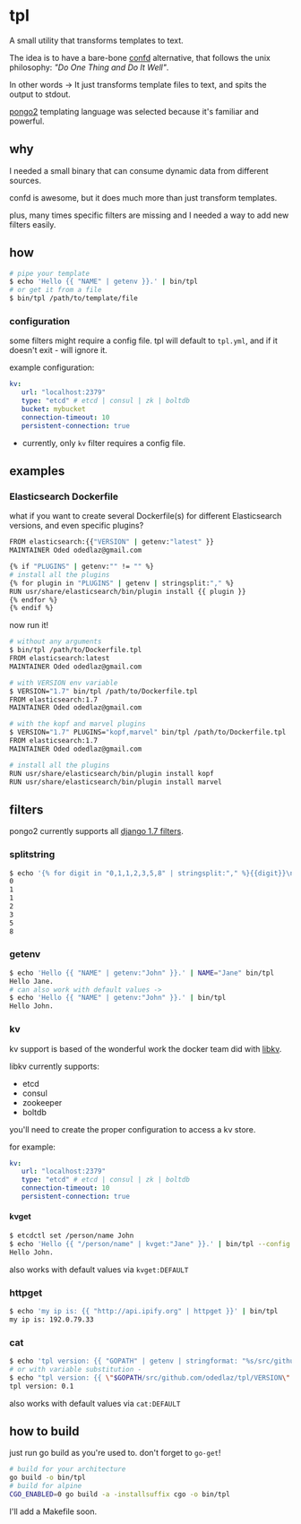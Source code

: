 # tpl
A small utility that transforms templates to text.

The idea is to have a bare-bone [confd](http://confd.io) alternative, that follows the unix philosophy: _"Do One Thing and Do It Well"_.

In other words -> It just transforms template files to text, and spits the output to stdout.

[pongo2](https://github.com/flosch/pongo2) templating language was selected because it's familiar and powerful.


## why

I needed a small binary that can consume dynamic data from different sources.

confd is awesome, but it does much more than just transform templates.

plus, many times specific filters are missing and I needed a way to add new filters easily.

## how

```bash
# pipe your template
$ echo 'Hello {{ "NAME" | getenv }}.' | bin/tpl
# or get it from a file
$ bin/tpl /path/to/template/file
```

### configuration

some filters might require a config file.
tpl will default to `tpl.yml`, and if it doesn't exit - will ignore it.

example configuration:

```yaml
kv:
   url: "localhost:2379"
   type: "etcd" # etcd | consul | zk | boltdb
   bucket: mybucket
   connection-timeout: 10
   persistent-connection: true
```

* currently, only ``kv`` filter requires a config file.

## examples

### Elasticsearch Dockerfile

what if you want to create several Dockerfile(s) for different Elasticsearch versions, and even specific plugins?


```bash
FROM elasticsearch:{{"VERSION" | getenv:"latest" }}
MAINTAINER Oded odedlaz@gmail.com

{% if "PLUGINS" | getenv:"" != "" %}
# install all the plugins
{% for plugin in "PLUGINS" | getenv | stringsplit:"," %}
RUN usr/share/elasticsearch/bin/plugin install {{ plugin }}
{% endfor %}
{% endif %}
```

now run it!

```bash
# without any arguments
$ bin/tpl /path/to/Dockerfile.tpl
FROM elasticsearch:latest
MAINTAINER Oded odedlaz@gmail.com

# with VERSION env variable
$ VERSION="1.7" bin/tpl /path/to/Dockerfile.tpl
FROM elasticsearch:1.7
MAINTAINER Oded odedlaz@gmail.com

# with the kopf and marvel plugins
$ VERSION="1.7" PLUGINS="kopf,marvel" bin/tpl /path/to/Dockerfile.tpl
FROM elasticsearch:1.7
MAINTAINER Oded odedlaz@gmail.com

# install all the plugins
RUN usr/share/elasticsearch/bin/plugin install kopf
RUN usr/share/elasticsearch/bin/plugin install marvel
```

## filters

pongo2 currently supports all [django 1.7 filters](https://docs.djangoproject.com/en/1.7/ref/templates/builtins/).


### splitstring
```bash
$ echo '{% for digit in "0,1,1,2,3,5,8" | stringsplit:"," %}{{digit}}\n{% endfor %}\n' | bin/tpl
0
1
1
2
3
5
8
```

### getenv
```bash
$ echo 'Hello {{ "NAME" | getenv:"John" }}.' | NAME="Jane" bin/tpl
Hello Jane.
# can also work with default values ->
$ echo 'Hello {{ "NAME" | getenv:"John" }}.' | bin/tpl
Hello John.
```

### kv

kv support is based of the wonderful work the docker team did with [libkv](https://github.com/docker/libkv).

libkv currently supports:
* etcd
* consul
* zookeeper
* boltdb

you'll need to create the proper configuration to access a kv store.

for example:
```yaml
kv:
   url: "localhost:2379"
   type: "etcd" # etcd | consul | zk | boltdb
   connection-timeout: 10
   persistent-connection: true
```

#### kvget

```bash
$ etcdctl set /person/name John
$ echo 'Hello {{ "/person/name" | kvget:"Jane" }}.' | bin/tpl --config examples/tpl.yml
Hello John.
```

also works with default values via `kvget:DEFAULT`

### httpget
```bash
$ echo 'my ip is: {{ "http://api.ipify.org" | httpget }}' | bin/tpl
my ip is: 192.0.79.33
```

### cat

```bash
$ echo 'tpl version: {{ "GOPATH" | getenv | stringformat: "%s/src/github.com/odedlaz/tpl/VERSION" | cat }}' | bin/tpl
# or with variable substitution -
$ echo "tpl version: {{ \"$GOPATH/src/github.com/odedlaz/tpl/VERSION\" | cat }}" | bin/tpl
tpl version: 0.1
```

also works with default values via `cat:DEFAULT`

## how to build

just run go build as you're used to.
don't forget to `go-get`!

```bash
# build for your architecture
go build -o bin/tpl
# build for alpine
CGO_ENABLED=0 go build -a -installsuffix cgo -o bin/tpl
```

I'll add a Makefile soon.
